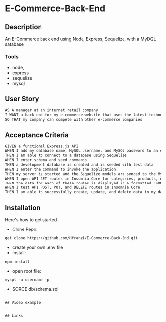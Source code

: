 # E-Commerce-Back-End
## Description
An E-Commerce back end using Node, Express, Sequelize, with a MyDQL satabase

### Tools
- node,
- express
- sequelize
- mysql

## User Story

```md
AS A manager at an internet retail company
I WANT a back end for my e-commerce website that uses the latest technologies
SO THAT my company can compete with other e-commerce companies
```

## Acceptance Criteria

```md
GIVEN a functional Express.js API
WHEN I add my database name, MySQL username, and MySQL password to an environment variable file
THEN I am able to connect to a database using Sequelize
WHEN I enter schema and seed commands
THEN a development database is created and is seeded with test data
WHEN I enter the command to invoke the application
THEN my server is started and the Sequelize models are synced to the MySQL database
WHEN I open API GET routes in Insomnia Core for categories, products, or tags
THEN the data for each of these routes is displayed in a formatted JSON
WHEN I test API POST, PUT, and DELETE routes in Insomnia Core
THEN I am able to successfully create, update, and delete data in my database
```
## Installation
Here's how to get started
- Clone Repo:
```
get clone https://github.com/Hfranz1/E-Commerce-Back-End.git
```
- create your own .env file
- Install:
```
npm install
```
-  open root file:
```
myspl -u username -p
```
- SORCE db/schema.sql
```

## Video example
- 

## Links
